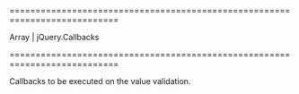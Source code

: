 ===========================================================================
<!--type-->Array<function()> | jQuery.Callbacks<!--/type-->
===========================================================================

<!--shortDescription-->
Callbacks to be executed on the value validation.
<!--/shortDescription-->

<!--fullDescription-->

<!--/fullDescription-->
